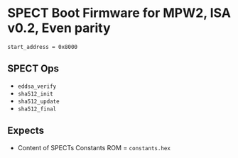 # SPECT Boot Firmware for MPW2, ISA v0.2, Even parity

`start_address = 0x8000`

## SPECT Ops

- `eddsa_verify`
- `sha512_init`
- `sha512_update`
- `sha512_final`

## Expects

- Content of SPECTs Constants ROM = `constants.hex`
